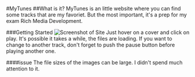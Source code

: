 #MyTunes
##What is it?
MyTunes is an little website where you can find some tracks that are my favoriet. 
But the most important, it's a prep for my exam Rich Media Development.

###Getting Started
![Screenshot of Site](/assets/img/screen.png)
Just hover on a cover and click on play. It's possible it takes a while, the files are loading. If you want to change to another track, don't forget to push the pause button before playing another one.

####issue
The file sizes of the images can be large. I didn't spend much attention to it.